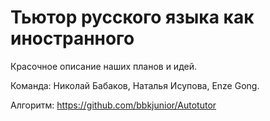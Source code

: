 # Тьютор русского языка как иностранного

Красочное описание наших планов и идей.

Команда: Николай Бабаков, Наталья Исупова, Enze Gong.

Алгоритм: https://github.com/bbkjunior/Autotutor
